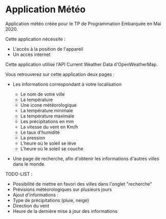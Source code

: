 # Application Météo

Application météo créée pour le TP de Programmation Embarquée en Mai 2020.

Cette application nécessite :
  - L'accès à la position de l'appareil
  - Un accès internet
  
Cette application utilise l'API Current Weather Data d'OpenWeatherMap.

Vous retrouverez sur cette application deux pages :

- Les informations correspondant à votre localisation
  - Le nom de votre ville
  - La température
  - Une icone météorologique
  - La température minimale
  - La température maximale
  - Les précipitations en mm
  - La vitesse du vent en Km/h
  - Le taux d'humidité
  - La pression
  - L'heure où le soleil se lève
  - L'heure où le soleil se couche

- Une page de recherche, afin d'obtenir les informations d'autres villes dans le monde.

TODO-LIST :
- Possibilité de mettre en favori des villes dans l'onglet "recherche"
- Prévisions météorologiques sur plusieurs jours
- Ajout d'informations :
 - Type de précipitations (pluie, neige)
 - Direction du vent
 - Heure de la dernière mise à jour des informations
